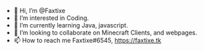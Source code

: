 - 👋 Hi, I’m @Faxtixe
- 👀 I’m interested in Coding.
- 🌱 I’m currently learning Java, javascript.
- 💞️ I’m looking to collaborate on Minecraft Clients, and webpages.
- 📫 How to reach me Faxtixe#6545, https://faxtixe.tk

<!---
Faxtixe/Faxtixe is a ✨ special ✨ repository because its `README.md` (this file) appears on your GitHub profile.
You can click the Preview link to take a look at your changes.
--->
